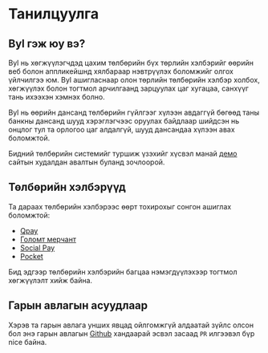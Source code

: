 # Танилцуулга

## Byl гэж юу вэ?

Byl нь хөгжүүлэгчдэд цахим төлбөрийн бүх төрлийн хэлбэрийг өөрийн веб болон аппликейшнд хялбараар нэвтрүүлэх боломжийг олгох үйлчилгээ юм. Byl ашигласнаар олон төрлийн төлбөрийн хэлбэр холбох, хөгжүүлэх болон тогтмол арчилгаанд зарцуулах цаг хугацаа, санхүүг тань ихээхэн хэмнэх болно.

Byl нь өөрийн дансанд төлбөрийн гүйлгээг хүлээн авдаггүй бөгөөд таны банкны дансанд шууд хэрэглэгчээс оруулах байдлаар шийдсэн нь онцлог тул та орлогоо цаг алдалгүй, шууд дансандаа хүлээн авах боломжтой.

Бидний төлбөрийн системийг туршиж үзэхийг хүсвэл манай [демо](https://demo.byl.mn) сайтын худалдан авалтын буланд зочлоорой.

## Төлбөрийн хэлбэрүүд

Та дараах төлбөрийн хэлбэрээс өөрт тохирохыг сонгон ашиглах боломжтой:

- [Qpay](https://qpay.mn)
- [Голомт мерчант](https://golomtbank.com/retail/cards/3749)
- [Social Pay](https://socialpay.mn/)
- [Pocket](https://pocket.mn/)

Бид эдгээр төлбөрийн хэлбэрийн багцаа нэмэгдүүлэхээр тогтмол хөгжүүлэлт хийж байна.

## Гарын авлагын асуудлаар

Хэрэв та гарын авлага унших явцад ойлгомжгүй алдаатай зүйлс олсон бол энэ гарын авлагын [Github](https://github.com/kitelab-dev/byl-docs) хандаарай эсвэл засаад `PR` илгээвэл бүр nice байна.
